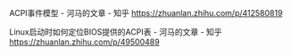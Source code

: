 
ACPI事件模型 - 河马的文章 - 知乎
https://zhuanlan.zhihu.com/p/412580819

Linux启动时如何定位BIOS提供的ACPI表 - 河马的文章 - 知乎
https://zhuanlan.zhihu.com/p/49500489

